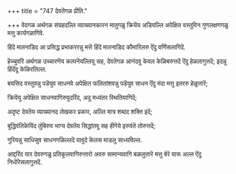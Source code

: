 +++
title = "747 देवतॆगळ प्रीति."

+++
वेदगळ अर्थगळ संग्रहदल्लि व्याख्यानकारन मातुगळु क्रियॆय अडियल्लि अपेक्षित वस्तुविन गुणलक्षणगळु मत्तु कार्यगळागिवॆ.

हिंदॆ मातनाडिद आ प्रसिद्ध प्रभाकररन्नु मत्तॆ हिंदॆ मातनाडिद कौमारिलरु ऎंदु वर्णिसलागिदॆ.

हॆच्चुवरि अर्थगळ उच्चारणॆय कल्पनॆयल्लियू सह, देवतॆगळ आनंदवु केवल केळिबरुत्तदॆ ऎंदु हेळलागुत्तदॆ; इदन्नु हिंदॆंदू केळिरलिल्ल.

बयसिद वस्तुवन्नु पडॆयुव साधनवे अपेक्षित फलितांशवन्नु पडॆयुव साधन ऎंदु मंदा मत्तु इतररु हेळुत्तारॆ;

क्रियॆयु अपेक्षित साधनवागिरुवुदरिंद, अदु मध्यंतर स्थितियागिदॆ;

अदृष्ट देवतॆय व्याख्यानद लेखकर प्रकार, अल्लि मात्र शब्दद शक्ति इदॆ;

बुद्धिवंतिकॆयिंद तुंबिरुव भाग्य देवतॆय सिद्धांतवू सह हीगॆये इरुवंतॆ तोरुत्तदॆ;

गुरियन्नु साधिसुव साधनगळिल्लदॆ यावुदे कॆलस माडलु साध्यविल्ल.

आद्दरिंद यार देवरुगळु प्रतिकूलवागिरुत्तारो अवरु सामान्यवागि बळलुत्तारॆ मत्तु बेरॆ यारू अल्ल ऎंदु निर्धरिसलागुत्तदॆ.


